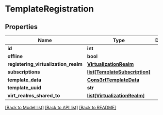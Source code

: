 # TemplateRegistration

## Properties
Name | Type | Description | Notes
------------ | ------------- | ------------- | -------------
**id** | **int** |  | [optional] 
**offline** | **bool** |  | [optional] 
**registering_virtualization_realm** | [**VirtualizationRealm**](VirtualizationRealm.md) |  | [optional] 
**subscriptions** | [**list[TemplateSubscription]**](TemplateSubscription.md) |  | [optional] 
**template_data** | [**Cons3rtTemplateData**](Cons3rtTemplateData.md) |  | [optional] 
**template_uuid** | **str** |  | [optional] 
**virt_realms_shared_to** | [**list[VirtualizationRealm]**](VirtualizationRealm.md) |  | [optional] 

[[Back to Model list]](../README.md#documentation-for-models) [[Back to API list]](../README.md#documentation-for-api-endpoints) [[Back to README]](../README.md)


